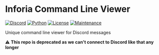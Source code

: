 # Inforia Command Line Viewer

[![Discord](https://img.shields.io/badge/Discord-5865F2?style=for-the-badge&logo=discord&logoColor=white)](https://discord.com)
[![Python](https://img.shields.io/badge/Python-FFD43B?style=for-the-badge&logo=python&logoColor=blue)](https://python.org)
[![License](https://img.shields.io/badge/LICENSE-MIT-brightgreen?style=for-the-badge)](https://opensource.org/licenses/MIT)
[![Maintenance](https://img.shields.io/badge/Maintenance-Deprecated-red?style=for-the-badge)](#---)

Unique command line viewer for Discord messages

⚠️ **This repo is deprecated as we can't connect to Discord like that any longer**
